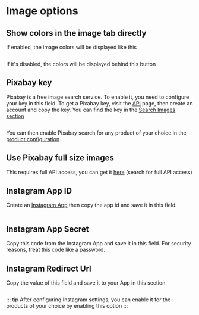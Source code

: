 # Image options

## Show colors in the image tab directly

If enabled, the image colors will be displayed like this

<img srcset="/productdesigner/images/image-colors-inline.jpg 2x">

If it's disabled, the colors will be displayed behind this
button <img style="vertical-align: middle" srcset="/productdesigner/images/color-btn.png 2x">

## Pixabay key

Pixabay is a free image search service. To enable it, you need to configure your key in this
field.
To get a Pixabay key, visit the [API](https://pixabay.com/api/docs/) page, then create an account
and copy the key.
You can find the key in the [Search Images section](https://pixabay.com/api/docs/#api_search_images)

<img srcset="/productdesigner/images/pixabay-key.jpg 2x" class="border padding">

You can then enable Pixabay search for any product of your choice in
the [product configuration](/productdesigner/product-config/20-image-options.md#enable-pixabay-search)
.

## Use Pixabay full size images

This requires full API access, you can get it [here](https://pixabay.com/api/docs/) (search for full
API access)

## Instagram App ID

Create
an [Instagram App](https://developers.facebook.com/docs/instagram-basic-display-api/getting-started/)
then copy the app id and save it in this field.

<img srcset="/productdesigner/images/instagram-app-id.jpg 2x" class="border">

## Instagram App Secret

Copy this code from the Instagram App and save it in this field.
For security reasons, treat this code like a password.

## Instagram Redirect Url

Copy the value of this field and save it to your App in this section

<img srcset="/productdesigner/images/instagram-redirect-url.jpg 2x" class="border">

::: tip
After configuring Instagram settings, you can enable it for the products of your choice by enabling
this option
:::
